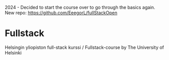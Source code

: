 2024 - Decided to start the course over to go through the basics again. New repo: https://github.com/EeegorL/fullStackOpen

# Fullstack
Helsingin yliopiston full-stack kurssi / 
Fullstack-course by The University of Helsinki

